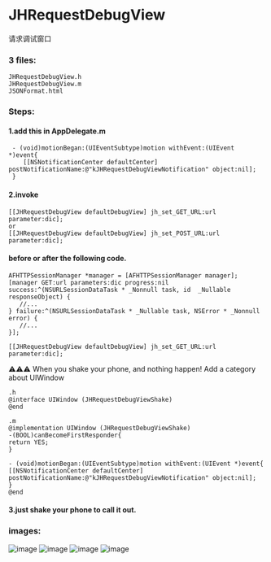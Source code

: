 # JHRequestDebugView
请求调试窗口

### 3 files:
```
JHRequestDebugView.h
JHRequestDebugView.m
JSONFormat.html
```

### Steps:

#### 1.add this in AppDelegate.m
``` 
 - (void)motionBegan:(UIEventSubtype)motion withEvent:(UIEvent *)event{
    [[NSNotificationCenter defaultCenter] postNotificationName:@"kJHRequestDebugViewNotification" object:nil];
 }
```

#### 2.invoke 
 ```
 [[JHRequestDebugView defaultDebugView] jh_set_GET_URL:url parameter:dic];
 or
 [[JHRequestDebugView defaultDebugView] jh_set_POST_URL:url parameter:dic];
 ```
#### before or after the following code.
 ```
 AFHTTPSessionManager *manager = [AFHTTPSessionManager manager];
 [manager GET:url parameters:dic progress:nil success:^(NSURLSessionDataTask * _Nonnull task, id  _Nullable responseObject) {
    //...
 } failure:^(NSURLSessionDataTask * _Nullable task, NSError * _Nonnull error) {
    //...
 }];

[[JHRequestDebugView defaultDebugView] jh_set_GET_URL:url parameter:dic];
 ```
 
 
 
 ⚠️⚠️⚠️
 When you shake your phone, and nothing happen!
 Add a category about UIWindow
 
 ```
 .h
 @interface UIWindow (JHRequestDebugViewShake)
 @end
 
 .m
 @implementation UIWindow (JHRequestDebugViewShake)
 -(BOOL)canBecomeFirstResponder{
 return YES;
 }
 
 - (void)motionBegan:(UIEventSubtype)motion withEvent:(UIEvent *)event{
 [[NSNotificationCenter defaultCenter] postNotificationName:@"kJHRequestDebugViewNotification" object:nil];
 }
 @end
 ```
 
#### 3.just shake your phone to call it out.
 
 ### images:
 ![image](https://github.com/xjh093/JHRequestDebugView/blob/master/Screen%20Shot%202017-10-24%20at%2014.15.38.png)
 ![image](https://github.com/xjh093/JHRequestDebugView/blob/master/Screen%20Shot%202017-10-24%20at%2014.15.46.png)
 ![image](https://github.com/xjh093/JHRequestDebugView/blob/master/Screen%20Shot%202017-10-24%20at%2014.15.57.png)
 ![image](https://github.com/xjh093/JHRequestDebugView/blob/master/Screen%20Shot%202017-10-24%20at%2014.16.06.png)

